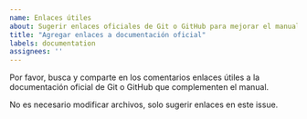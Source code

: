 ```yaml
---
name: Enlaces útiles
about: Sugerir enlaces oficiales de Git o GitHub para mejorar el manual
title: "Agregar enlaces a documentación oficial"
labels: documentation
assignees: ''
---
```


Por favor, busca y comparte en los comentarios enlaces útiles a la documentación oficial de Git o GitHub que complementen el manual.

No es necesario modificar archivos, solo sugerir enlaces en este issue.
